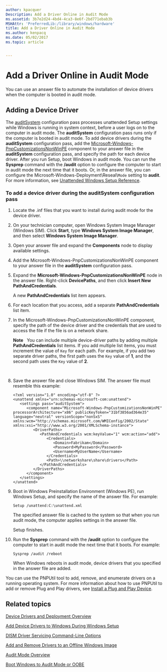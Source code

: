 ```yaml
---
author: kpacquer
Description: Add a Driver Online in Audit Mode
ms.assetid: 3b7e2d24-4bd4-4ca3-8e6f-2bd771ebab3b
MSHAttr: 'PreferredLib:/library/windows/hardware'
title: Add a Driver Online in Audit Mode
ms.author: kenpacq
ms.date: 05/02/2017
ms.topic: article


---
```


# Add a Driver Online in Audit Mode


You can use an answer file to automate the installation of device drivers when the computer is booted in audit mode.

## <span id="bkmk_2"></span><span id="BKMK_2"></span>Adding a Device Driver


The [auditSystem](auditsystem.md) configuration pass processes unattended Setup settings while Windows is running in system context, before a user logs on to the computer in audit mode. The **auditSystem** configuration pass runs only if the computer is booted in audit mode. To add device drivers during the **auditSystem** configuration pass, add the [Microsoft-Windows-PnpCustomizationsNonWinPE](https://msdn.microsoft.com/library/windows/hardware/dn923009) component to your answer file in the **auditSystem** configuration pass, and specify the path for each device driver. After you run Setup, boot Windows in audit mode. You can run the **Sysprep** command with the **/audit** option to configure the computer to start in audit mode the next time that it boots. Or, in the answer file, you can configure the Microsoft-Windows-Deployment\\Reseal\\`Mode` setting to **audit**. For more information, see [Unattended Windows Setup Reference](https://msdn.microsoft.com/library/windows/hardware/dn923277).

### <span id="To_add_a_device_driver_during_the_auditSystem_configuration_pass"></span><span id="to_add_a_device_driver_during_the_auditsystem_configuration_pass"></span><span id="TO_ADD_A_DEVICE_DRIVER_DURING_THE_AUDITSYSTEM_CONFIGURATION_PASS"></span>To add a device driver during the auditSystem configuration pass

1.  Locate the .inf files that you want to install during audit mode for the device driver.

2.  On your technician computer, open Windows System Image Manager (Windows SIM). Click **Start**, type **Windows System Image Manager**, and then select **Windows System Image Manager**.

3.  Open your answer file and expand the **Components** node to display available settings.

4.  Add the Microsoft-Windows-PnpCustomizationsNonWinPE component to your answer file in the **auditSystem** configuration pass.

5.  Expand the **Microsoft-Windows-PnpCustomizationsNonWinPE** node in the answer file. Right-click **DevicePaths**, and then click **Insert New PathAndCredentials**.

    A new **PathAndCredentials** list item appears.

6.  For each location that you access, add a separate **PathAndCredentials** list item.

7.  In the Microsoft-Windows-PnpCustomizationsNonWinPE component, specify the path of the device driver and the credentials that are used to access the file if the file is on a network share.

    **Note**  
    You can include multiple device-driver paths by adding multiple **PathAndCredentials** list items. If you add multiple list items, you must increment the value of `Key` for each path. For example, if you add two separate driver paths, the first path uses the `Key` value of **1**, and the second path uses the `Key` value of **2**.

     

8.  Save the answer file and close Windows SIM. The answer file must resemble this example:

    ```
    <?xml version="1.0" encoding="utf-8" ?> 
    <unattend xmlns="urn:schemas-microsoft-com:unattend">
       <settings pass="auditSystem">
          <component name="Microsoft-Windows-PnpCustomizationsNonWinPE" processorArchitecture="x86" publicKeyToken="31bf3856ad364e35" language="neutral" versionScope="nonSxS" xmlns:wcm="http://schemas.microsoft.com/WMIConfig/2002/State" xmlns:xsi="http://www.w3.org/2001/XMLSchema-instance">
             <DriverPaths>
                <PathAndCredentials wcm:keyValue="1" wcm:action="add">
                   <Credentials>
                      <Domain>Fabrikam</Domain> 
                      <Password>MyPassword</Password> 
                      <Username>MyUserName</Username> 
                   </Credentials>
                   <Path>\\networkshare\share\drivers</Path> 
                </PathAndCredentials>
             </DriverPaths>
          </component>
       </settings>
    </unattend>
    ```

9.  Boot in Windows Preinstallation Environment (Windows PE), run Windows Setup, and specify the name of the answer file. For example:

    ```
    Setup /unattend:C:\unattend.xml
    ```

    The specified answer file is cached to the system so that when you run audit mode, the computer applies settings in the answer file.

    Setup finishes.

10. Run the **Sysprep** command with the **/audit** option to configure the computer to start in audit mode the next time that it boots. For example:

    ```
    Sysprep /audit /reboot
    ```

    When Windows reboots in audit mode, device drivers that you specified in the answer file are added.

You can use the PNPUtil tool to add, remove, and enumerate drivers on a running operating system. For more information about how to use PNPUtil to add or remove Plug and Play drivers, see [Install a Plug and Play Device](http://go.microsoft.com/fwlink/?LinkId=139151).

## <span id="related_topics"></span>Related topics


[Device Drivers and Deployment Overview](device-drivers-and-deployment-overview.md)

[Add Device Drivers to Windows During Windows Setup](add-device-drivers-to-windows-during-windows-setup.md)

[DISM Driver Servicing Command-Line Options](dism-driver-servicing-command-line-options-s14.md)

[Add and Remove Drivers to an Offline Windows Image](add-and-remove-drivers-to-an-offline-windows-image.md)

[Audit Mode Overview](audit-mode-overview.md)

[Boot Windows to Audit Mode or OOBE](boot-windows-to-audit-mode-or-oobe.md)

 

 






